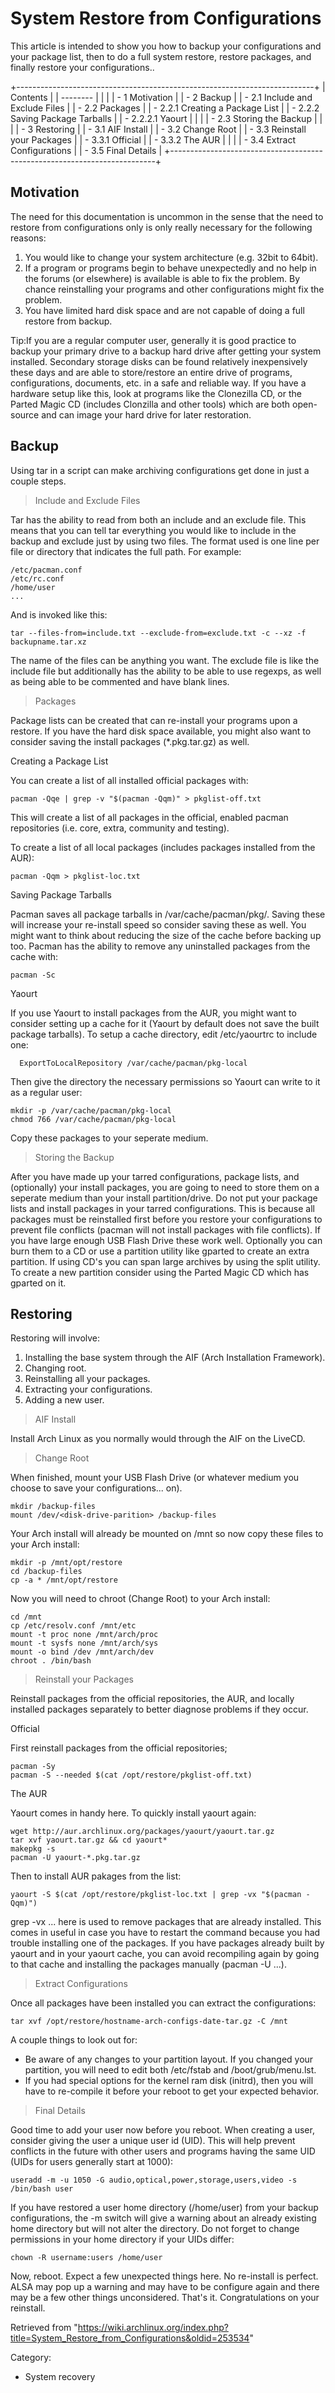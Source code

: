 System Restore from Configurations
==================================

This article is intended to show you how to backup your configurations
and your package list, then to do a full system restore, restore
packages, and finally restore your configurations..

+--------------------------------------------------------------------------+
| Contents                                                                 |
| --------                                                                 |
|                                                                          |
| -   1 Motivation                                                         |
| -   2 Backup                                                             |
|     -   2.1 Include and Exclude Files                                    |
|     -   2.2 Packages                                                     |
|         -   2.2.1 Creating a Package List                                |
|         -   2.2.2 Saving Package Tarballs                                |
|             -   2.2.2.1 Yaourt                                           |
|                                                                          |
|     -   2.3 Storing the Backup                                           |
|                                                                          |
| -   3 Restoring                                                          |
|     -   3.1 AIF Install                                                  |
|     -   3.2 Change Root                                                  |
|     -   3.3 Reinstall your Packages                                      |
|         -   3.3.1 Official                                               |
|         -   3.3.2 The AUR                                                |
|                                                                          |
|     -   3.4 Extract Configurations                                       |
|     -   3.5 Final Details                                                |
+--------------------------------------------------------------------------+

Motivation
----------

The need for this documentation is uncommon in the sense that the need
to restore from configurations only is only really necessary for the
following reasons:

1.  You would like to change your system architecture (e.g. 32bit to
    64bit).
2.  If a program or programs begin to behave unexpectedly and no help in
    the forums (or elsewhere) is available is able to fix the problem.
    By chance reinstalling your programs and other configurations might
    fix the problem.
3.  You have limited hard disk space and are not capable of doing a full
    restore from backup.

Tip:If you are a regular computer user, generally it is good practice to
backup your primary drive to a backup hard drive after getting your
system installed. Secondary storage disks can be found relatively
inexpensively these days and are able to store/restore an entire drive
of programs, configurations, documents, etc. in a safe and reliable way.
If you have a hardware setup like this, look at programs like the
Clonezilla CD, or the Parted Magic CD (includes Clonzilla and other
tools) which are both open-source and can image your hard drive for
later restoration.

Backup
------

Using tar in a script can make archiving configurations get done in just
a couple steps.

> Include and Exclude Files

Tar has the ability to read from both an include and an exclude file.
This means that you can tell tar everything you would like to include in
the backup and exclude just by using two files. The format used is one
line per file or directory that indicates the full path. For example:

    /etc/pacman.conf
    /etc/rc.conf
    /home/user
    ...

And is invoked like this:

    tar --files-from=include.txt --exclude-from=exclude.txt -c --xz -f backupname.tar.xz

The name of the files can be anything you want. The exclude file is like
the include file but additionally has the ability to be able to use
regexps, as well as being able to be commented and have blank lines.

> Packages

Package lists can be created that can re-install your programs upon a
restore. If you have the hard disk space available, you might also want
to consider saving the install packages (*.pkg.tar.gz) as well.

Creating a Package List

You can create a list of all installed official packages with:

    pacman -Qqe | grep -v "$(pacman -Qqm)" > pkglist-off.txt

This will create a list of all packages in the official, enabled pacman
repositories (i.e. core, extra, community and testing).

To create a list of all local packages (includes packages installed from
the AUR):

    pacman -Qqm > pkglist-loc.txt

Saving Package Tarballs

Pacman saves all package tarballs in /var/cache/pacman/pkg/. Saving
these will increase your re-install speed so consider saving these as
well. You might want to think about reducing the size of the cache
before backing up too. Pacman has the ability to remove any uninstalled
packages from the cache with:

    pacman -Sc

Yaourt

If you use Yaourt to install packages from the AUR, you might want to
consider setting up a cache for it (Yaourt by default does not save the
built package tarballs). To setup a cache directory, edit /etc/yaourtrc
to include one:

      ExportToLocalRepository /var/cache/pacman/pkg-local

Then give the directory the necessary permissions so Yaourt can write to
it as a regular user:

    mkdir -p /var/cache/pacman/pkg-local
    chmod 766 /var/cache/pacman/pkg-local

Copy these packages to your seperate medium.

> Storing the Backup

After you have made up your tarred configurations, package lists, and
(optionally) your install packages, you are going to need to store them
on a seperate medium than your install partition/drive. Do not put your
package lists and install packages in your tarred configurations. This
is because all packages must be reinstalled first before you restore
your configurations to prevent file conflicts (pacman will not install
packages with file conflicts). If you have large enough USB Flash Drive
these work well. Optionally you can burn them to a CD or use a partition
utility like gparted to create an extra partition. If using CD's you can
span large archives by using the split utility. To create a new
partition consider using the Parted Magic CD which has gparted on it.

Restoring
---------

Restoring will involve:

1.  Installing the base system through the AIF (Arch Installation
    Framework).
2.  Changing root.
3.  Reinstalling all your packages.
4.  Extracting your configurations.
5.  Adding a new user.

> AIF Install

Install Arch Linux as you normally would through the AIF on the LiveCD.

> Change Root

When finished, mount your USB Flash Drive (or whatever medium you choose
to save your configurations... on).

    mkdir /backup-files
    mount /dev/<disk-drive-parition> /backup-files

Your Arch install will already be mounted on /mnt so now copy these
files to your Arch install:

    mkdir -p /mnt/opt/restore
    cd /backup-files
    cp -a * /mnt/opt/restore

Now you will need to chroot (Change Root) to your Arch install:

    cd /mnt
    cp /etc/resolv.conf /mnt/etc
    mount -t proc none /mnt/arch/proc
    mount -t sysfs none /mnt/arch/sys
    mount -o bind /dev /mnt/arch/dev
    chroot . /bin/bash

> Reinstall your Packages

Reinstall packages from the official repositories, the AUR, and locally
installed packages separately to better diagnose problems if they occur.

Official

First reinstall packages from the official repositories;

    pacman -Sy
    pacman -S --needed $(cat /opt/restore/pkglist-off.txt)

The AUR

Yaourt comes in handy here. To quickly install yaourt again:

    wget http://aur.archlinux.org/packages/yaourt/yaourt.tar.gz
    tar xvf yaourt.tar.gz && cd yaourt*
    makepkg -s
    pacman -U yaourt-*.pkg.tar.gz

Then to install AUR pakages from the list:

    yaourt -S $(cat /opt/restore/pkglist-loc.txt | grep -vx "$(pacman -Qqm)")

grep -vx ... here is used to remove packages that are already installed.
This comes in useful in case you have to restart the command because you
had trouble installing one of the packages. If you have packages already
built by yaourt and in your yaourt cache, you can avoid recompiling
again by going to that cache and installing the packages manually
(pacman -U ...).

> Extract Configurations

Once all packages have been installed you can extract the
configurations:

    tar xvf /opt/restore/hostname-arch-configs-date-tar.gz -C /mnt

A couple things to look out for:

-   Be aware of any changes to your partition layout. If you changed
    your partition, you will need to edit both /etc/fstab and
    /boot/grub/menu.lst.
-   If you had special options for the kernel ram disk (initrd), then
    you will have to re-compile it before your reboot to get your
    expected behavior.

> Final Details

Good time to add your user now before you reboot. When creating a user,
consider giving the user a unique user id (UID). This will help prevent
conflicts in the future with other users and programs having the same
UID (UIDs for users generally start at 1000):

    useradd -m -u 1050 -G audio,optical,power,storage,users,video -s /bin/bash user

If you have restored a user home directory (/home/user) from your backup
configurations, the -m switch will give a warning about an already
existing home directory but will not alter the directory. Do not forget
to change permissions in your home directory if your UIDs differ:

    chown -R username:users /home/user

Now, reboot. Expect a few unexpected things here. No re-install is
perfect. ALSA may pop up a warning and may have to be configure again
and there may be a few other things unconsidered. That's it.
Congratulations on your reinstall.

Retrieved from
"https://wiki.archlinux.org/index.php?title=System_Restore_from_Configurations&oldid=253534"

Category:

-   System recovery

